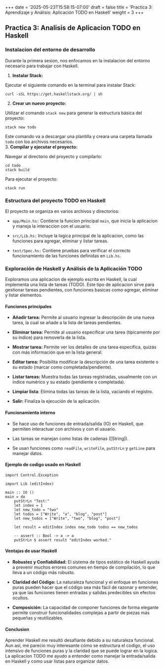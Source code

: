 +++
date = '2025-05-23T15:58:15-07:00'
draft = false
title = 'Practica 3: Aprendizaje y Análisis: Aplicación TODO en Haskell'
weight = 3
+++

## Practica 3: Analisis de Aplicacion **TODO** en Haskell

### Instalacion del entorno de desarrollo

Durante la primera sesion, nos enfocamos en la instalacion del entorno necesario para trabajar con Haskell.

1. **Instalar Stack:**

Ejecutar el siguiente comando en la terminal para instalar Stack:  

    curl -sSL https://get.haskellstack.org/ | sh

2. **Crear un nuevo proyecto:**

Utilizar el comando `stack new` para generar la estructura básica del proyecto:

    stack new todo

Este comando va a descargar una plantilla y creara una carpeta llamada `todo` con los archivos necesarios.  
   3. **Compilar y ejecutar el proyecto:**

Navegar al directorio del proyecto y compilarlo:

    cd todo
    stack build

Para ejecutar el proyecto:

    stack run

### Estructura del proyecto TODO en Haskell

El proyecto se organiza en varios archivos y directorios:

* `app/Main.hs:` Contiene la funcion principal `main`, que inicia la aplicacion y maneja la interaccion con el usuario.

* `src/Lib.hs:` Incluye la logica principal de la aplicacion, como las funciones para agregar, eliminar y listar tareas.

* `test/Spec.hs:` Contiene pruebas para verificar el correcto funcionamiento de las funciones definidas en `Lib.hs`.

### Exploración de Haskell y Análisis de la Aplicación **TODO**

Exploramos una aplicacion de ejemplo escrita en Haskell, la cual implementa una lista de tareas (TODO). Este tipo de aplicacion sirve para gestionar tareas pendientes, con funciones basicas como agregar, eliminar y listar elementos.

#### **Funciones principales**  

* **Añadir tarea:** Permite al usuario ingresar la descripción de una nueva tarea, la cual se añade a la lista de tareas pendientes.

* **Eliminar tarea:** Permite al usuario especificar una tarea (típicamente por su índice) para removerla de la lista.

* **Mostrar tarea:** Permite ver los detalles de una tarea específica, quizás con más información que en la lista general.

* **Editar tarea:** Posibilita modificar la descripción de una tarea existente o su estado (marcar como completada/pendiente).

* **Listar tareas:** Muestra todas las tareas registradas, usualmente con un índice numérico y su estado (pendiente o completada).

* **Limpiar lista**: Elimina todas las tareas de la lista, vaciando el registro.

* **Salir:** Finaliza la ejecución de la aplicación.

#### **Funcionamiento interno**  

* Se hace uso de funciones de entrada/salida (IO) en Haskell, que permiten interactuar con archivos y con el usuario.

* Las tareas se manejan como listas de cadenas ([String]).

* Se usan funciones como `readFile`, `writeFile`, `putStrLn` y `getLine` para manejar datos.

#### **Ejemplo de codigo usado en Haskell**

    import Control.Exception 

    import Lib (editIndex)

    main :: IO ()
    main = do
        putStrLn "Test:"
        let index = 1
        let new_todo = "two"
        let todos = ["Write", "a", "blog", "post"]
        let new_todos = ["Write", "two", "blog", "post"]

        let result = editIndex index new_todo todos == new_todos
        
        -- assert :: Bool -> a -> a
        putStrLn $ assert result "editIndex worked." 

#### **Ventajas de usar Haskell**

* **Robustez y Confiabilidad:** El sistema de tipos estático de Haskell ayuda a prevenir muchos errores comunes en tiempo de compilación, lo que lleva a un código más robusto.

* **Claridad del Código:** La naturaleza funcional y el enfoque en funciones puras pueden hacer que el código sea más fácil de razonar y entender, ya que las funciones tienen entradas y salidas predecibles sin efectos ocultos.

* **Composición:** La capacidad de componer funciones de forma elegante permite construir funcionalidades complejas a partir de piezas más pequeñas y reutilizables.

#### **Conclusion**

Aprender Haskell me resultó desafiante debido a su naturaleza funcional. Aun así, me parecio muy interesante cómo se estructura el codigo, el uso intensivo de funciones puras y la claridad que se puede lograr en la logica.  
La aplicacion TODO me ayudo a entender como manejar la entrada/salida en Haskell y como usar listas para organizar datos.
